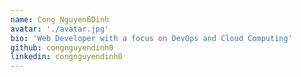 ```yaml
---
name: Cong NguyenßDinh 
avatar: './avatar.jpg'
bio: 'Web Developer with a focus on DevOps and Cloud Computing'
github: congnguyendinh0
linkedin: congnguyendinh0
---
```

